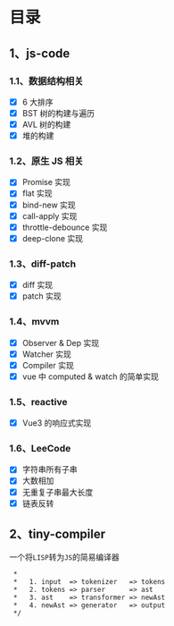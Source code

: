 # 目录

## 1、js-code

### 1.1、数据结构相关

- [x] 6 大排序
- [x] BST 树的构建与遍历
- [x] AVL 树的构建
- [x] 堆的构建

### 1.2、原生 JS 相关

- [x] Promise 实现
- [x] flat 实现
- [x] bind-new 实现
- [x] call-apply 实现
- [x] throttle-debounce 实现
- [x] deep-clone 实现

### 1.3、diff-patch

- [x] diff 实现
- [x] patch 实现

### 1.4、mvvm

- [x] Observer & Dep 实现
- [x] Watcher 实现
- [x] Compiler 实现
- [x] vue 中 computed & watch 的简单实现

### 1.5、reactive

- [x] Vue3 的响应式实现

### 1.6、LeeCode

- [x] 字符串所有子串
- [x] 大数相加
- [x] 无重复子串最大长度
- [x] 链表反转

## 2、tiny-compiler

一个将`LISP`转为`JS`的简易编译器

```
 *
 *   1. input  => tokenizer   => tokens
 *   2. tokens => parser      => ast
 *   3. ast    => transformer => newAst
 *   4. newAst => generator   => output
 */

```
